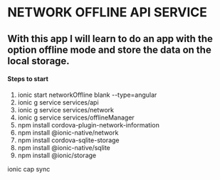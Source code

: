 # NETWORK OFFLINE API SERVICE

## With this app I will learn to do an app with the option offline mode and store the data on the local storage.

#### Steps to start

1. ionic start networkOffline blank --type=angular
2. ionic g service services/api
3. ionic g service services/network
4. ionic g service services/offlineManager
5. npm install cordova-plugin-network-information
6. npm install @ionic-native/network
7. npm install cordova-sqlite-storage
8. npm install @ionic-native/sqlite
9. npm install @ionic/storage




ionic cap sync